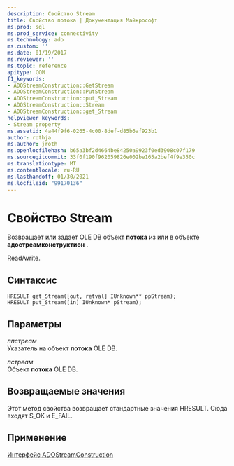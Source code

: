 ```yaml
---
description: Свойство Stream
title: Свойство потока | Документация Майкрософт
ms.prod: sql
ms.prod_service: connectivity
ms.technology: ado
ms.custom: ''
ms.date: 01/19/2017
ms.reviewer: ''
ms.topic: reference
apitype: COM
f1_keywords:
- ADOStreamConstruction::GetStream
- ADOStreamConstruction::PutStream
- ADOStreamConstruction::put_Stream
- ADOStreamConstruction::Stream
- ADOStreamConstruction::get_Stream
helpviewer_keywords:
- Stream property
ms.assetid: 4a44f9f6-0265-4c00-8def-d85b6af923b1
author: rothja
ms.author: jroth
ms.openlocfilehash: b65a3bf2d4664be84250a9923f0ed3908c07f179
ms.sourcegitcommit: 33f0f190f962059826e002be165a2bef4f9e350c
ms.translationtype: MT
ms.contentlocale: ru-RU
ms.lasthandoff: 01/30/2021
ms.locfileid: "99170136"
---
```

# <a name="stream-property"></a>Свойство Stream
Возвращает или задает OLE DB объект **потока** из или в объекте **адостреамконструктион** .  
  
 Read/write.  
  
## <a name="syntax"></a>Синтаксис  
  
```  
HRESULT get_Stream([out, retval] IUnknown** ppStream);  
HRESULT put_Stream([in] IUnknown* pStream);  
```  
  
## <a name="parameters"></a>Параметры  
 *ппстреам*  
 Указатель на объект **потока** OLE DB.  
  
 *пстреам*  
 Объект **потока** OLE DB.  
  
## <a name="return-values"></a>Возвращаемые значения  
 Этот метод свойства возвращает стандартные значения HRESULT. Сюда входят S_OK и E_FAIL.  
  
## <a name="applies-to"></a>Применение  
 [Интерфейс ADOStreamConstruction](./adostreamconstruction-interface.md)